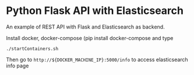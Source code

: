 # Python Flask API with Elasticsearch

An example of REST API with Flask and Elasticsearch as backend.

Install docker, docker-compose (pip install docker-compose and type

```
./startContainers.sh
```

Then go to `http://${DOCKER_MACHINE_IP}:5000/info` to access elasticsearch info page
